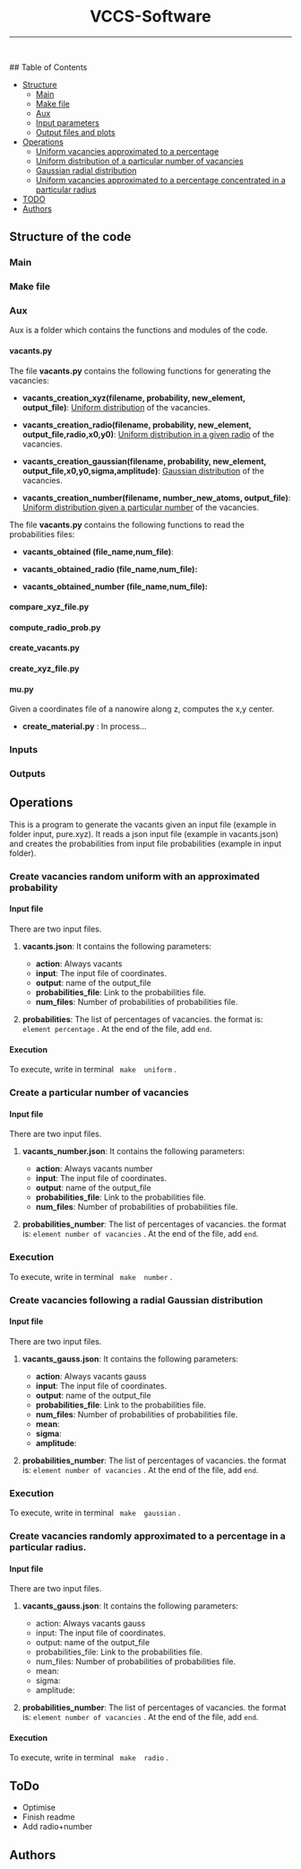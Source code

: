 <h1 align="center">VCCS-Software</h1>

<div align="center">


</div>

---

<p align="center">     <br> 
</p>
## Table of Contents

- [Structure](#structure)
	+ [Main](#main)
	+ [Make file](#make)
	+ [Aux](#aux)
	+ [Input parameters](#inputs)
	+ [Output files and plots](#outputs)
- [Operations](#operations)
	+ [Uniform vacancies approximated to a percentage](#uniform)
	+ [Uniform distribution of a particular number of vacancies](#number)
	+ [Gaussian radial distribution](#gaussian)
	+ [Uniform vacancies approximated to a percentage concentrated in a particular radius](#radius)
- [TODO](#todo)
- [Authors](#authors)

## Structure of the code <a name = "structure"></a>
### Main <a name = "main"></a>
### Make file <a name = "make"></a>
### Aux <a name = "aux"></a>

Aux is a folder which contains the functions and modules of the code. 

#### vacants.py 

The file **vacants.py** contains the following functions for generating the vacancies:

* **vacants\_creation\_xyz(filename, probability, new\_element, output\_file)**: [Uniform distribution](#uniform) of the vacancies.

* **vacants\_creation\_radio(filename, probability, new\_element, output\_file,radio,x0,y0)**: [Uniform distribution in a given radio](#radio) of the vacancies.


* **vacants\_creation\_gaussian(filename, probability, new\_element, output\_file,x0,y0,sigma,amplitude)**: [Gaussian distribution](#gaussian) of the vacancies.


* **vacants\_creation\_number(filename, number\_new\_atoms, output\_file)**:  [Uniform distribution given a particular number](#number) of the vacancies.

The file **vacants.py** contains the following functions to read the probabilities files:

* **vacants\_obtained (file_name,num\_file)**:

* **vacants\_obtained\_radio (file\_name,num_file):**


* **vacants\_obtained\_number (file\_name,num_file):**


#### compare\_xyz\_file.py

#### compute\_radio\_prob.py 
#### create\_vacants.py
#### create\_xyz\_file.py
#### mu.py 

Given a coordinates file of a nanowire along z, computes the x,y center.
* **create\_material.py** : In process... 


### Inputs <a name = "inputs"></a>

### Outputs <a name = "outputs"></a>


## Operations <a name = "operations"></a>

This is a program to generate the vacants given an input file (example in folder input, pure.xyz). It reads a json input file (example in vacants.json) and creates the probabilities from input file probabilities (example in input folder).



### Create vacancies random uniform with an approximated probability <a name = "uniform"></a>

#### Input file

There are two input files. 

1. **vacants.json**: It contains the following parameters:
	* **action**: Always vacants
	* **input**: The input file of coordinates. 
	* **output**: name of the output_file
	* **probabilities_file**: Link to the probabilities file.
	* **num_files**: Number of probabilities of probabilities file.

2. **probabilities**: The list of percentages of vacancies. the format is: ```element percentage``` . At the end of the file, add ```end```.


#### Execution


To execute, write in terminal ``` make  uniform``` .


### Create a particular number of vacancies<a name = "number"></a>


#### Input file

There are two input files. 

1. **vacants_number.json**: It contains the following parameters:
	* **action**: Always vacants number
	* **input**: The input file of coordinates. 
	* **output**: name of the output_file
	* **probabilities_file**: Link to the probabilities file.
	* **num_files**: Number of probabilities of probabilities file.

2. **probabilities_number**: The list of percentages of vacancies. the format is: ```element number of vacancies``` . At the end of the file, add ```end```.


### Execution


To execute, write in terminal ``` make  number``` .



### Create vacancies following a radial Gaussian distribution<a name = "gaussian"></a>


#### Input file

There are two input files. 

1. **vacants_gauss.json**: It contains the following parameters:
	* **action**: Always vacants gauss
	* **input**: The input file of coordinates. 
	* **output**: name of the output_file
	* **probabilities_file**: Link to the probabilities file.
	* **num_files**: Number of probabilities of probabilities file.
	* **mean**:
	* **sigma**:
	* **amplitude**:

2. **probabilities_number**: The list of percentages of vacancies. the format is: ```element number of vacancies``` . At the end of the file, add ```end```.



### Execution

To execute, write in terminal ``` make  gaussian``` .




### Create vacancies randomly approximated to a percentage in a particular radius.  <a name = "radio"></a>

#### Input file

There are two input files. 

1. **vacants_gauss.json**: It contains the following parameters:
	* action: Always vacants gauss
	* input: The input file of coordinates. 
	* output: name of the output_file
	* probabilities_file: Link to the probabilities file.
	* num_files: Number of probabilities of probabilities file.
	* mean:
	* sigma:
	* amplitude:

2. **probabilities_number**: The list of percentages of vacancies. the format is: ```element number of vacancies``` . At the end of the file, add ```end```.


#### Execution

To execute, write in terminal ``` make  radio``` .



## ToDo <a name = "todo"></a>

* Optimise
* Finish readme
* Add radio+number

## Authors
